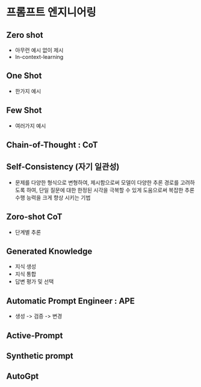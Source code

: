 # 프롬프트 엔지니어링 

## Zero shot
- 아무런 예시 없이 제시
- In-context-learning

## One Shot
- 한가지 예시

## Few Shot
- 여러가지 예시

## Chain-of-Thought : CoT

## Self-Consistency (자기 일관성)
- 문제를 다양한 형식으로 변형하여,  제시함으로써 모델이 다양한 추론 경로를 고려하도록 하여, 단일 질문에 대한 한정된 시각을 극복할 수 있게 도움으로써 복잡한 추론 수행 능력을 크게 향상 시키는 기법

## Zoro-shot CoT
- 단계별 추론

## Generated Knowledge
- 지식 생성
- 지식 통합
- 답변 평가 및 선택

## Automatic Prompt Engineer : APE
- 생성 -> 검증 -> 변경

## Active-Prompt


## Synthetic prompt

## AutoGpt
